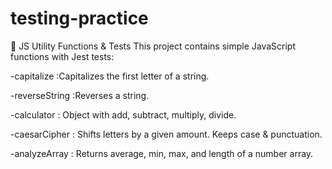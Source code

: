 # testing-practice

🧪 JS Utility Functions & Tests
This project contains simple JavaScript functions with Jest tests:

-capitalize :Capitalizes the first letter of a string.

-reverseString :Reverses a string.

-calculator : Object with add, subtract, multiply, divide.

-caesarCipher : Shifts letters by a given amount. Keeps case & punctuation.

-analyzeArray : Returns average, min, max, and length of a number array.

